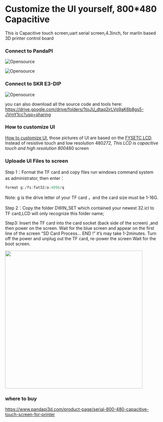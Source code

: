 # Customize the UI yourself, 800*480 Capacitive
This is Capacitive touch screen,uart serial screen,4.3inch, for marlin based 3D printer control board

### Connect to PandaPI

![Opensource](https://gitee.com/luojin/bob_robot/raw/master/imges/34552.jpg)

![Opensource](https://gitee.com/luojin/bob_robot/raw/master/imges/134412.jpg)

### Connect to SKR E3-DIP
![Opensource](https://gitee.com/luojin/bob_robot/raw/master/imges/151653.jpg)

you can also download all the source code and tools here: https://drive.google.com/drive/folders/1toJU_dtaq2irLVg9aK6b8gs5-JVmY1cc?usp=sharing

### How to customize UI
[How to customize UI](https://github.com/markniu/PandaPi/wiki/Customize-the-UI-(replace-Image)), those pictures of UI are based on the [FYSETC LCD](https://github.com/FYSETC/FYSTLCD). 
Instead of resistive touch and low resolution 480*272, This LCD is capacitive touch and high resolution 800*480 screen

### Uploade UI Files to screen
Step 1：Format the TF card and copy files run windows command system as administrator, then enter：
```c
format g:/fs:fat32/a:4096/q
```
Note: g is the drive letter of your TF card ，and the card size must be 1-16G.

Step 2：Copy the folder DWIN_SET which contained your newest 32.icl to TF card,LCD will only recognize this folder name;

Step3:  Insert the TF card into the card socket (back side of the screen) ,and then power on the screen. Wait for the blue screen and appear on the first line of the screen “SD Card Process... END !” it’s may take 1-2minutes. Turn off the power and unplug out the TF card, re-power the screen Wait for the boot screen.

<img width="450"  src="https://gitee.com/luojin/bob_robot/raw/master/imges/update_lcd.jpg"/>


### where to buy  
https://www.pandapi3d.com/product-page/serial-800-480-capacitive-touch-screen-for-printer


